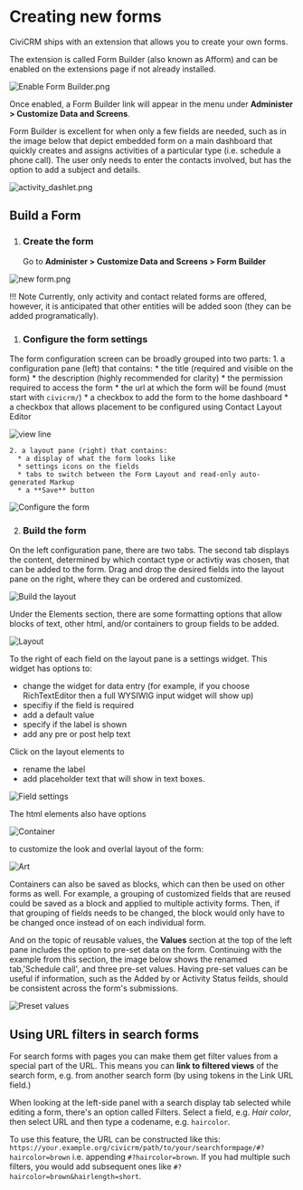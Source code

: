 # Creating new forms

CiviCRM ships with an extension that allows you to create your own forms.

The extension is called Form Builder (also known as Afform) and can be enabled
on the extensions page if not already installed.

![Enable Form Builder.png](../img/the-user-interface/form-builder/enable-form-builder.png)

Once enabled, a Form Builder link will appear in the menu under
**Administer > Customize Data and Screens**.

Form Builder is excellent for when only a few fields are needed, such as in the image below that depict embedded form on a main dashboard that quickly creates and assigns activities of a particular type (i.e. schedule a phone call). The user only needs to enter the contacts involved, but has the option to add a subject and details.

![activity_dashlet.png](../img/the-user-interface/form-builder/activity-dashlet.png)

## Build a Form

1. ### Create the form
   Go to **Administer > Customize Data and Screens > Form Builder**

![new form.png](../img/the-user-interface/form-builder/new-form.png)

!!! Note
  Currently, only activity and contact related forms are offered, however, it is anticipated that other entities will be added soon (they can be added programatically).

1. ### Configure the form settings
  The form configuration screen can be broadly grouped into two parts:
    1. a configuration pane (left) that contains:
      * the title (required and visible on the form)
      * the description (highly recommended for clarity)
      * the permission required to access the form
      * the url at which the form will be found (must start with `civicrm/`)
      * a checkbox to add the form to the home dashboard
      * a checkbox that allows placement to be configured using Contact Layout Editor
  
  ![view line](../img/the-user-interface/form-builder/view-form.png)

    2. a layout pane (right) that contains:
      * a display of what the form looks like 
      * settings icons on the fields
      * tabs to switch between the Form Layout and read-only auto-generated Markup
      * a **Save** button

  ![Configure the form](../img/the-user-interface/form-builder/configure-form.png)

2. ### Build the form
On the left configuration pane, there are two tabs. The second tab displays the content, determined by which contact type or activtiy was chosen, that can be added to the form. Drag and drop the desired fields into the layout pane on the right, where they can be ordered and customized.

![Build the layout](../img/the-user-interface/form-builder/build-layout.png)

Under the Elements section, there are some formatting options that allow blocks of text, other html, and/or containers to group fields to be added.

![Layout](../img/the-user-interface/form-builder/layout.png)

To the right of each field on the layout pane is a settings widget. This widget has options to:
  * change the widget for data entry (for example, if you choose RichTextEditor then a full WYSIWIG input widget will show up)
  * specifiy if the field is required
  * add a default value
  * specify if the label is shown
  * add any pre or post help text

Click on the layout elements to
  * rename the label
  * add placeholder text that will show in text boxes.

![Field settings](../img/the-user-interface/form-builder/field-settings.png)

The html elements also have options

![Container](../img/the-user-interface/form-builder/container.png)

to customize the look and overlal layout of the form:

![Art](../img/the-user-interface/form-builder/art.png)

Containers can also be saved as blocks, which can then be used on other
forms as well. For example, a grouping of customized fields that are reused could be saved as a block and applied to multiple activity forms. Then, if that grouping of fields needs to be changed, the block would only have to be changed once instead of on each individual form.

And on the topic of reusable values, the **Values** section at the top of the left pane includes the option to pre-set data on the form. Continuing with the example from this section, the image below shows the renamed tab,'Schedule call', and three pre-set values. Having pre-set values can be useful if information, such as the Added by or Activity Status feilds, should be consistent across the form's submissions.

![Preset values](../img/the-user-interface/form-builder/pre-set-values.png)


## Using URL filters in search forms
 
For search forms with pages you can make them get filter values from a special part of the URL. This means you can **link to filtered views** of the search form, e.g. from another search form (by using tokens in the Link URL field.)

When looking at the left-side panel with a search display tab selected while editing a form, there's an option called Filters. Select a field, e.g. *Hair color*, then select URL and then type a codename, e.g. `haircolor`. 

To use this feature, the URL can be constructed like this:
`https://your.example.org/civicrm/path/to/your/searchformpage/#?haircolor=brown` i.e. appending `#?haircolor=brown`. If you had multiple such filters, you would add subsequent ones like `#?haircolor=brown&hairlength=short`.

